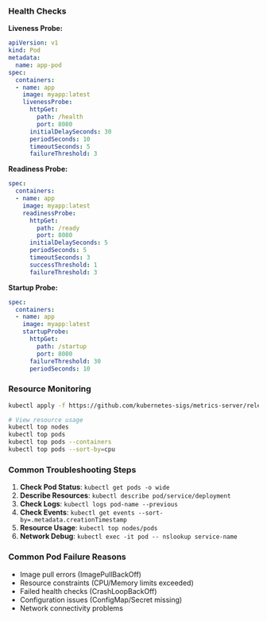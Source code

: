 ### Health Checks

**Liveness Probe:**

```yaml
apiVersion: v1
kind: Pod
metadata:
  name: app-pod
spec:
  containers:
  - name: app
    image: myapp:latest
    livenessProbe:
      httpGet:
        path: /health
        port: 8080
      initialDelaySeconds: 30
      periodSeconds: 10
      timeoutSeconds: 5
      failureThreshold: 3
```

**Readiness Probe:**

```yaml
spec:
  containers:
  - name: app
    image: myapp:latest
    readinessProbe:
      httpGet:
        path: /ready
        port: 8080
      initialDelaySeconds: 5
      periodSeconds: 5
      timeoutSeconds: 3
      successThreshold: 1
      failureThreshold: 3
```

**Startup Probe:**

```yaml
spec:
  containers:
  - name: app
    image: myapp:latest
    startupProbe:
      httpGet:
        path: /startup
        port: 8080
      failureThreshold: 30
      periodSeconds: 10
```

### Resource Monitoring

```bash
kubectl apply -f https://github.com/kubernetes-sigs/metrics-server/releases/latest/download/components.yaml # Enable metrics server

# View resource usage
kubectl top nodes
kubectl top pods
kubectl top pods --containers
kubectl top pods --sort-by=cpu
```

### Common Troubleshooting Steps

1. **Check Pod Status**: `kubectl get pods -o wide`
2. **Describe Resources**: `kubectl describe pod/service/deployment`
3. **Check Logs**: `kubectl logs pod-name --previous`
4. **Check Events**: `kubectl get events --sort-by=.metadata.creationTimestamp`
5. **Resource Usage**: `kubectl top nodes/pods`
6. **Network Debug**: `kubectl exec -it pod -- nslookup service-name`

### Common Pod Failure Reasons

- Image pull errors (ImagePullBackOff)
- Resource constraints (CPU/Memory limits exceeded)
- Failed health checks (CrashLoopBackOff)
- Configuration issues (ConfigMap/Secret missing)
- Network connectivity problems
